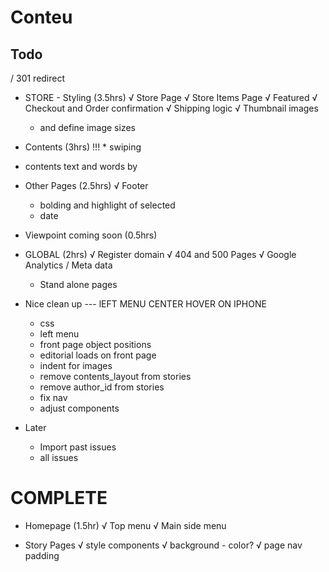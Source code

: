 # Conteu

## Todo

/ 301 redirect

* STORE - Styling (3.5hrs)
  √ Store Page
  √ Store Items Page
  √ Featured
  √ Checkout and Order confirmation
  √ Shipping logic
  √ Thumbnail images
    - and define image sizes

* Contents (3hrs)
!!! * swiping
- contents text and words by

* Other Pages (2.5hrs)
  √ Footer
  * bolding and highlight of selected
  * date

* Viewpoint coming soon (0.5hrs)

* GLOBAL (2hrs)
  √ Register domain
  √ 404 and 500 Pages
  √ Google Analytics
  / Meta data
    - Stand alone pages

* Nice clean up
  --- lEFT MENU CENTER HOVER ON IPHONE
  - css
  - left menu
  - front page object positions
  - editorial loads on front page
  - indent for images
  - remove contents_layout from stories
  - remove author_id from stories
  - fix nav
  - adjust components

* Later
  * Import past issues
  * all issues

COMPLETE
========

* Homepage (1.5hr)
  √ Top menu
  √ Main side menu

* Story Pages
  √ style components
  √ background - color?
  √ page nav padding
